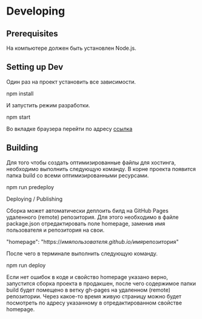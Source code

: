 # Developing

## Prerequisites

На компьютере должен быть установлен Node.js.

## Setting up Dev

Один раз на проект установить все зависимости.

npm install

И запустить режим разработки.

npm start

Во вкладке браузера перейти по адресу [ссылка](http://localhost:3000)

## Building

Для того чтобы создать оптимизированные файлы для хостинга, необходимо выполнить
следующую команду. В корне проекта появится папка build со всеми
оптимизированными ресурсами.

npm run predeploy

Deploying / Publishing

Сборка может автоматически деплоить билд на GitHub Pages удаленного (remote)
репозитория. Для этого необходимо в файле package.json отредактировать поле
homepage, заменив имя пользователя и репозитория на свои.

"homepage": "https://имя*пользователя.github.io/имя*репозитория"

После чего в терминале выполнить следующую команду.

npm run deploy

Если нет ошибок в коде и свойство homepage указано верно, запустится сборка
проекта в продакшен, после чего содержимое папки build будет помещено в ветку
gh-pages на удаленном (remote) репозитории. Через какое-то время живую страницу
можно будет посмотреть по адресу указанному в отредактированном свойстве
homepage.
